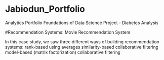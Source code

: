 # Jabiodun_Portfolio
Analytics Portfolio 
Foundations of Data Science Project - Diabetes Analysis 

#Recommendation Systems: Movie Recommendation System 

In this case study, we saw three different ways of building recommendation systems:
rank-based using averages
similarity-based collaborative filtering
model-based (matrix factorization) collaborative filtering
